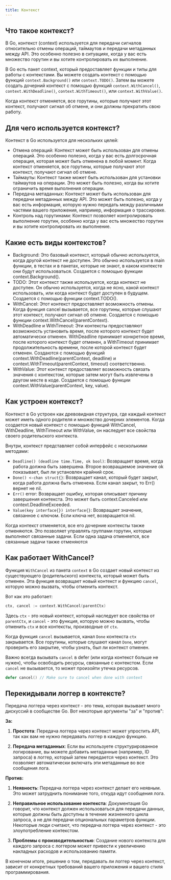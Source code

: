 ```yaml
---
title: Контекст
---
```


## Что такое контекст?

В Go, контекст (context) используется для передачи сигналов относительно отмены операций, таймаутов и передачи метаданных между API. Это особенно полезно в ситуациях, когда у вас есть множество горутин и вы хотите контролировать их выполнение.

В Go есть пакет context, который предоставляет функции и типы для работы с контекстами. Вы можете создать контекст с помощью функций `context.Background()` или `context.TODO()`. Затем вы можете создать дочерний контекст с помощью функций `context.WithCancel()`, `context.WithDeadline()`, `context.WithTimeout()`, или `context.WithValue()`.

Когда контекст отменяется, все горутины, которые получают этот контекст, получают сигнал об отмене, и они должны прекратить свою работу.

## Для чего используется контекст?

Контекст в Go используется для нескольких целей:

- Отмена операций: Контекст может быть использован для отмены операций. Это особенно полезно, когда у вас есть долгосрочная операция, которая может быть отменена в любой момент. Когда контекст отменяется, все горутины, которые получают этот контекст, получают сигнал об отмене.
- Таймауты: Контекст также может быть использован для установки таймаутов на операции. Это может быть полезно, когда вы хотите ограничить время выполнения операции.
- Передача метаданных: Контекст может быть использован для передачи метаданных между API. Это может быть полезно, когда у вас есть информация, которую нужно передать между различными частями вашего приложения, например, информация о трассировке.
- Контроль над горутинами: Контекст позволяет контролировать выполнение горутин, особенно когда у вас есть множество горутин и вы хотите контролировать их выполнение.

## Какие есть виды контекстов?

- Background: Это базовый контекст, который обычно используется, когда другой контекст не доступен. Это обычно используется в main функции, в тестах и в пакетах, которые не знают, в каком контексте они будут использоваться. Создается с помощью функции context.Background().
- TODO: Этот контекст также используется, когда контекст не доступен. Он обычно используется, когда не ясно, какой контекст использовать, или когда контекст будет доступен в будущем. Создается с помощью функции context.TODO().
- WithCancel: Этот контекст предоставляет возможность отмены. Когда функция cancel вызывается, все горутины, которые слушают этот контекст, получают сигнал об отмене. Создается с помощью функции context.WithCancel(parentContext).
- WithDeadline и WithTimeout: Эти контексты предоставляют возможность установить время, после которого контекст будет автоматически отменен. WithDeadline принимает конкретное время, после которого контекст будет отменен, а WithTimeout принимает продолжительность времени, после которой контекст будет отменен. Создаются с помощью функций context.WithDeadline(parentContext, deadline) и context.WithTimeout(parentContext, timeout) соответственно.
- WithValue: Этот контекст предоставляет возможность связать значения с контекстом, которые затем могут быть извлечены в другом месте в коде. Создается с помощью функции context.WithValue(parentContext, key, value).

## Как устроен контекст?

Контекст в Go устроен как древовидная структура, где каждый контекст может иметь одного родителя и множество дочерних элементов. Когда создается новый контекст с помощью функций WithCancel, WithDeadline, WithTimeout или WithValue, он наследует все свойства своего родительского контекста.

Внутри, контекст представляет собой интерфейс с несколькими методами:
- `Deadline() (deadline time.Time, ok bool)`: Возвращает время, когда работа должна быть завершена. Второе возвращаемое значение ok показывает, был ли установлен крайний срок.
- `Done() <-chan struct{}`: Возвращает канал, который будет закрыт, когда работа должна быть отменена. Если канал закрыт, то Err() вернет не nil.
- `Err()` error: Возвращает ошибку, которая описывает причину завершения контекста. Это может быть context.Canceled или context.DeadlineExceeded.
- `Value(key interface{}) interface{}`: Возвращает значение, связанное с ключом. Если ключа нет, возвращается nil.

Когда контекст отменяется, все его дочерние контексты также отменяются. Это позволяет управлять группами горутин, которые выполняют связанные задачи. Если одна задача отменяется, все связанные задачи также отменяются

## Как работает WithCancel?

Функция `WithCancel` из пакета `context` в Go создает новый контекст из существующего (родительского) контекста, который может быть отменен. Эта функция возвращает новый контекст и функцию `cancel`, которую можно вызвать, чтобы отменить контекст.

Вот как это работает:

```go
ctx, cancel := context.WithCancel(parentCtx)
```

Здесь `ctx` - это новый контекст, который наследует все свойства от `parentCtx`, и `cancel` - это функция, которую можно вызвать, чтобы отменить `ctx` и все контексты, производные от `ctx`.

Когда функция `cancel` вызывается, канал `Done` контекста `ctx` закрывается. Все горутины, которые слушают канал `Done`, могут проверить его закрытие, чтобы узнать, был ли контекст отменен.

Важно всегда вызывать `cancel` в defer (или когда контекст больше не нужен), чтобы освободить ресурсы, связанные с контекстом. Если `cancel` не вызывается, то может произойти утечка ресурсов.

```go
defer cancel() // Make sure to cancel when done with context
```

## Перекидывали логгер в контексте?

Передача логгера через контекст - это тема, которая вызывает много дискуссий в сообществе Go. Вот некоторые аргументы "за" и "против":

**За:**

1. **Простота**: Передача логгера через контекст может упростить API, так как вам не нужно передавать логгер в каждую функцию.

2. **Передача метаданных**: Если вы используете структурированное логирование, вы можете добавить метаданные (например, ID запроса) в логгер, который затем передается через контекст. Это позволяет автоматически включать эти метаданные во все сообщения лога.

**Против:**

1. **Неявность**: Передача логгера через контекст делает его неявным. Это может затруднить понимание того, откуда идут сообщения лога.

2. **Неправильное использование контекста**: Документация Go говорит, что контекст должен использоваться для передачи данных, которые должны быть доступны в течение жизненного цикла запроса, а не для передачи опциональных параметров функции. Некоторые люди считают, что передача логгера через контекст - это злоупотребление контекстом.

3. **Проблемы с производительностью**: Создание нового контекста для каждого запроса с логгером может привести к увеличению накладных расходов и использованию памяти.

В конечном итоге, решение о том, передавать ли логгер через контекст, зависит от конкретных требований вашего приложения и вашего стиля программирования.
